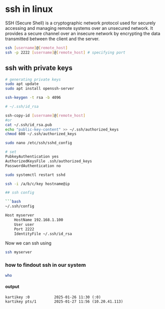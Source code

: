 # ssh in linux

SSH (Secure Shell) is a cryptographic network protocol used for securely accessing and managing remote systems over an unsecured network. It provides a secure channel over an insecure network by encrypting the data transmitted between the client and the server.

```bash
ssh [username]@[remote_host] 
ssh -p 2222 [username]@[remote_host] # specifying port
```

## ssh with private keys

```bash
# generating private keys
sudo apt update
sudo apt install openssh-server

ssh-keygen -t rsa -b 4096

# ~/.ssh/id_rsa

ssh-copy-id [username]@[remote_host]
#or
cat ~/.ssh/id_rsa.pub
echo "public-key-content" >> ~/.ssh/authorized_keys
chmod 600 ~/.ssh/authorized_keys

sudo nano /etc/ssh/sshd_config

# set
PubkeyAuthentication yes
AuthorizedKeysFile .ssh/authorized_keys
PasswordAuthentication no

sudo systemctl restart sshd

```

```bash
ssh -i /a/b/c/key hostname@ip

## ssh config

```bash
~/.ssh/config
```

```bash
Host myserver
    HostName 192.168.1.100
    User user
    Port 2222
    IdentityFile ~/.ssh/id_rsa
```

Now we can ssh using 

```bash
ssh myserver
```


### how to findout ssh in our system

```bash
who
```

#### output 
```
kartikey :0           2025-01-26 11:30 (:0)
kartikey pts/1        2025-01-27 11:56 (10.20.41.113)
```

